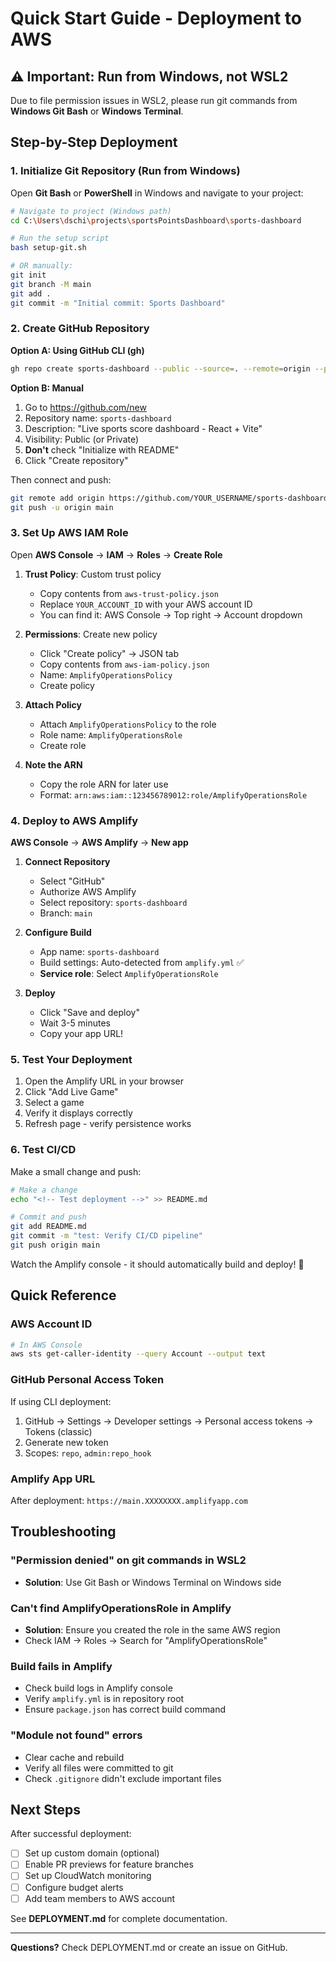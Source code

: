 # Quick Start Guide - Deployment to AWS

## ⚠️ Important: Run from Windows, not WSL2

Due to file permission issues in WSL2, please run git commands from **Windows Git Bash** or **Windows Terminal**.

## Step-by-Step Deployment

### 1. Initialize Git Repository (Run from Windows)

Open **Git Bash** or **PowerShell** in Windows and navigate to your project:

```bash
# Navigate to project (Windows path)
cd C:\Users\dschi\projects\sportsPointsDashboard\sports-dashboard

# Run the setup script
bash setup-git.sh

# OR manually:
git init
git branch -M main
git add .
git commit -m "Initial commit: Sports Dashboard"
```

### 2. Create GitHub Repository

**Option A: Using GitHub CLI (gh)**
```bash
gh repo create sports-dashboard --public --source=. --remote=origin --push
```

**Option B: Manual**
1. Go to https://github.com/new
2. Repository name: `sports-dashboard`
3. Description: "Live sports score dashboard - React + Vite"
4. Visibility: Public (or Private)
5. **Don't** check "Initialize with README"
6. Click "Create repository"

Then connect and push:
```bash
git remote add origin https://github.com/YOUR_USERNAME/sports-dashboard.git
git push -u origin main
```

### 3. Set Up AWS IAM Role

Open **AWS Console** → **IAM** → **Roles** → **Create Role**

1. **Trust Policy**: Custom trust policy
   - Copy contents from `aws-trust-policy.json`
   - Replace `YOUR_ACCOUNT_ID` with your AWS account ID
   - You can find it: AWS Console → Top right → Account dropdown

2. **Permissions**: Create new policy
   - Click "Create policy" → JSON tab
   - Copy contents from `aws-iam-policy.json`
   - Name: `AmplifyOperationsPolicy`
   - Create policy

3. **Attach Policy**
   - Attach `AmplifyOperationsPolicy` to the role
   - Role name: `AmplifyOperationsRole`
   - Create role

4. **Note the ARN**
   - Copy the role ARN for later use
   - Format: `arn:aws:iam::123456789012:role/AmplifyOperationsRole`

### 4. Deploy to AWS Amplify

**AWS Console** → **AWS Amplify** → **New app**

1. **Connect Repository**
   - Select "GitHub"
   - Authorize AWS Amplify
   - Select repository: `sports-dashboard`
   - Branch: `main`

2. **Configure Build**
   - App name: `sports-dashboard`
   - Build settings: Auto-detected from `amplify.yml` ✅
   - **Service role**: Select `AmplifyOperationsRole`

3. **Deploy**
   - Click "Save and deploy"
   - Wait 3-5 minutes
   - Copy your app URL!

### 5. Test Your Deployment

1. Open the Amplify URL in your browser
2. Click "Add Live Game"
3. Select a game
4. Verify it displays correctly
5. Refresh page - verify persistence works

### 6. Test CI/CD

Make a small change and push:

```bash
# Make a change
echo "<!-- Test deployment -->" >> README.md

# Commit and push
git add README.md
git commit -m "test: Verify CI/CD pipeline"
git push origin main
```

Watch the Amplify console - it should automatically build and deploy! 🎉

## Quick Reference

### AWS Account ID
```bash
# In AWS Console
aws sts get-caller-identity --query Account --output text
```

### GitHub Personal Access Token
If using CLI deployment:
1. GitHub → Settings → Developer settings → Personal access tokens → Tokens (classic)
2. Generate new token
3. Scopes: `repo`, `admin:repo_hook`

### Amplify App URL
After deployment: `https://main.XXXXXXXX.amplifyapp.com`

## Troubleshooting

### "Permission denied" on git commands in WSL2
- **Solution**: Use Git Bash or Windows Terminal on Windows side

### Can't find AmplifyOperationsRole in Amplify
- **Solution**: Ensure you created the role in the same AWS region
- Check IAM → Roles → Search for "AmplifyOperationsRole"

### Build fails in Amplify
- Check build logs in Amplify console
- Verify `amplify.yml` is in repository root
- Ensure `package.json` has correct build command

### "Module not found" errors
- Clear cache and rebuild
- Verify all files were committed to git
- Check `.gitignore` didn't exclude important files

## Next Steps

After successful deployment:

- [ ] Set up custom domain (optional)
- [ ] Enable PR previews for feature branches
- [ ] Set up CloudWatch monitoring
- [ ] Configure budget alerts
- [ ] Add team members to AWS account

See **DEPLOYMENT.md** for complete documentation.

---

**Questions?** Check DEPLOYMENT.md or create an issue on GitHub.
